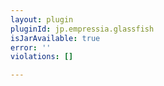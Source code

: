 ```yaml
---
layout: plugin
pluginId: jp.empressia.glassfish
isJarAvailable: true
error: ''
violations: []

---
```

